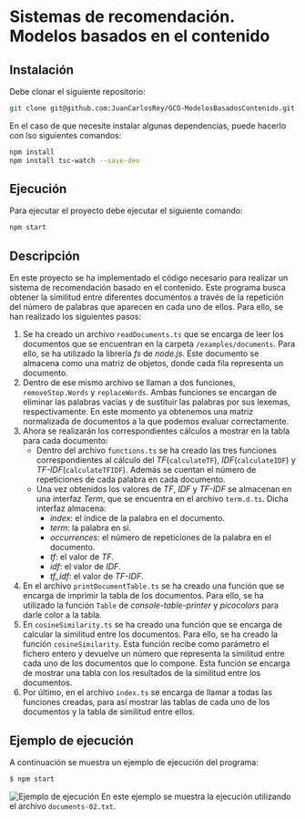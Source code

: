 # Sistemas de recomendación. Modelos basados en el contenido
## Instalación
Debe clonar el siguiente repositorio:
```bash
git clone git@github.com:JuanCarlosRey/GCO-ModelosBasadosContenido.git
```
En el caso de que necesite instalar algunas dependencias, puede hacerlo con lso siguientes comandos:
```bash
npm install
npm install tsc-watch --save-dev
```
## Ejecución
Para ejecutar el proyecto debe ejecutar el siguiente comando:
```bash
npm start
```
## Descripción
En este proyecto se ha implementado el código necesario para realizar un sistema de recomendación basado en el contenido. Este programa busca obtener la similitud entre diferentes documentos a través de la repetición del número de palabras que aparecen en cada uno de ellos. 
Para ello, se han realizado los siguientes pasos:
1. Se ha creado un archivo `readDocuments.ts` que se encarga de leer los documentos que se encuentran en la carpeta `/examples/documents`. Para ello, se ha utilizado la librería *fs* de *node.js*. Este documento se almacena como una matriz de objetos, donde cada fila representa un documento.
2. Dentro de ese mismo archivo se llaman a dos funciones, `removeStop.Words` y `replaceWords`. Ambas funciones se encargan de eliminar las palabras vacías y de sustituir las palabras por sus lexemas, respectivamente. En este momento ya obtenemos una matriz normalizada de documentos a la que podemos evaluar correctamente. 
3. Ahora se realizarán los correspondientes cálculos a mostrar en la tabla para cada documento:
   - Dentro del archivo `functions.ts` se ha creado las tres funciones correspondientes al cálculo del *TF*(`calculateTF`), *IDF*(`calculateIDF`) y *TF-IDF*(`calculateTFIDF`). Además se cuentan el número de repeticiones de cada palabra en cada documento.
   - Una vez obtenidos los valores de *TF*, *IDF* y *TF-IDF* se almacenan en una interfaz *Term*, que se encuentra en el archivo `term.d.ts`. Dicha interfaz almacena:
     - *index*: el índice de la palabra en el documento.
     - *term*: la palabra en sí.
     - *occurrences*: el número de repeticiones de la palabra en el documento.
      - *tf*: el valor de *TF*.
      - *idf*: el valor de *IDF*.
      - *tf_idf*: el valor de *TF-IDF*.
4. En el archivo `printDocumentTable.ts` se ha creado una función que se encarga de imprimir la tabla de los documentos. Para ello, se ha utilizado la función `Table` de *console-table-printer* y *picocolors* para darle color a la tabla. 
5. En `cosineSimilarity.ts` se ha creado una función que se encarga de calcular la similitud entre los documentos. Para ello, se ha creado la función `cosineSimilarity`. Esta función recibe como parámetro el fichero entero y devuelve un número que representa la similitud entre cada uno de los documentos que lo compone. Esta función se encarga de mostrar una tabla con los resultados de la similitud entre los documentos.
6. Por último, en el archivo `index.ts` se encarga de llamar a todas las funciones creadas, para así mostrar las tablas de cada uno de los documentos y la tabla de similitud entre ellos.
## Ejemplo de ejecución
A continuación se muestra un ejemplo de ejecución del programa:
```bash
$ npm start
```
![Ejemplo de ejecución](/imagenes/Ejemplo.png)
En este ejemplo se muestra la ejecución utilizando el archivo `documents-02.txt`. 
